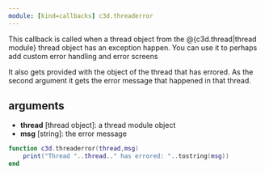 ```yaml
---
module: [kind=callbacks] c3d.threaderror
---
```


This callback is called when a thread object from the @{c3d.thread|thread module} thread object
has an exception happen.
You can use it to perhaps add custom error handling and error screens

It also gets provided with the object of the thread that has errored.
As the second argument it gets the error message that happened in that thread.

## arguments
- **thread** [thread object]: a thread module object
- **msg** [string]:    the error message

```lua
function c3d.threaderror(thread,msg)
    print("Thread "..thread.." has errored: "..tostring(msg))
end
```
